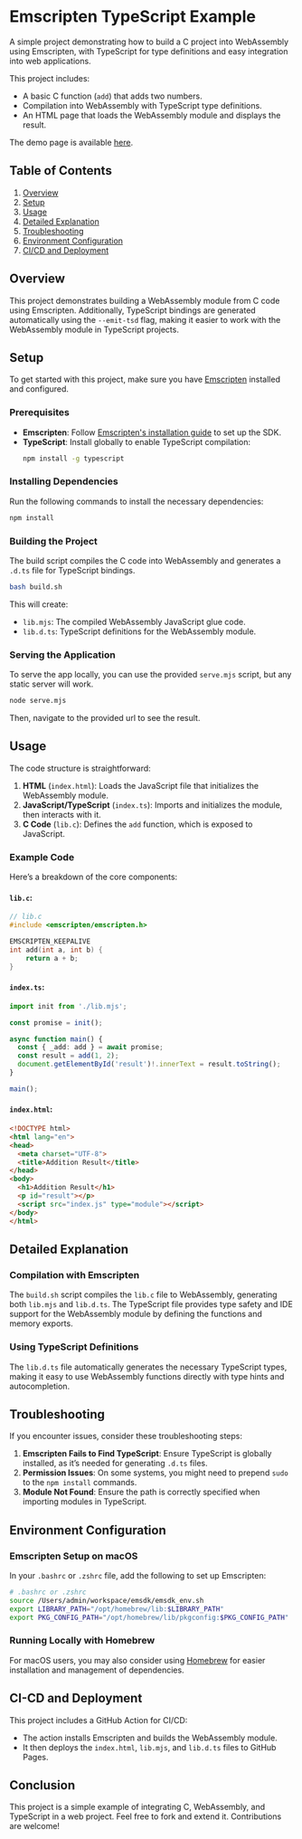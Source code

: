 # Emscripten TypeScript Example

A simple project demonstrating how to build a C project into WebAssembly using Emscripten, with TypeScript for type definitions and easy integration into web applications.

This project includes:
- A basic C function (`add`) that adds two numbers.
- Compilation into WebAssembly with TypeScript type definitions.
- An HTML page that loads the WebAssembly module and displays the result.

The demo page is available [here](https://jadujoel.github.io/emscripten-ts-example/).

## Table of Contents

1. [Overview](#overview)
2. [Setup](#setup)
3. [Usage](#usage)
4. [Detailed Explanation](#detailed-explanation)
5. [Troubleshooting](#troubleshooting)
6. [Environment Configuration](#environment-configuration)
7. [CI/CD and Deployment](#ci-cd-and-deployment)

## Overview

This project demonstrates building a WebAssembly module from C code using Emscripten. Additionally, TypeScript bindings are generated automatically using the `--emit-tsd` flag, making it easier to work with the WebAssembly module in TypeScript projects.

## Setup

To get started with this project, make sure you have [Emscripten](https://emscripten.org/docs/getting_started/downloads.html) installed and configured.

### Prerequisites

- **Emscripten**: Follow [Emscripten's installation guide](https://emscripten.org/docs/getting_started/downloads.html) to set up the SDK.
- **TypeScript**: Install globally to enable TypeScript compilation:
  ```bash
  npm install -g typescript
  ```

### Installing Dependencies

Run the following commands to install the necessary dependencies:
```bash
npm install
```

### Building the Project

The build script compiles the C code into WebAssembly and generates a `.d.ts` file for TypeScript bindings.
```bash
bash build.sh
```

This will create:
- `lib.mjs`: The compiled WebAssembly JavaScript glue code.
- `lib.d.ts`: TypeScript definitions for the WebAssembly module.

### Serving the Application

To serve the app locally, you can use the provided `serve.mjs` script, but any static server will work.
```bash
node serve.mjs
```
Then, navigate to the provided url to see the result.

## Usage

The code structure is straightforward:
1. **HTML** (`index.html`): Loads the JavaScript file that initializes the WebAssembly module.
2. **JavaScript/TypeScript** (`index.ts`): Imports and initializes the module, then interacts with it.
3. **C Code** (`lib.c`): Defines the `add` function, which is exposed to JavaScript.

### Example Code

Here’s a breakdown of the core components:

#### `lib.c`:
```c
// lib.c
#include <emscripten/emscripten.h>

EMSCRIPTEN_KEEPALIVE
int add(int a, int b) {
    return a + b;
}
```

#### `index.ts`:
```typescript
import init from './lib.mjs';

const promise = init();

async function main() {
  const { _add: add } = await promise;
  const result = add(1, 2);
  document.getElementById('result')!.innerText = result.toString();
}

main();
```

#### `index.html`:
```html
<!DOCTYPE html>
<html lang="en">
<head>
  <meta charset="UTF-8">
  <title>Addition Result</title>
</head>
<body>
  <h1>Addition Result</h1>
  <p id="result"></p>
  <script src="index.js" type="module"></script>
</body>
</html>
```

## Detailed Explanation

### Compilation with Emscripten

The `build.sh` script compiles the `lib.c` file to WebAssembly, generating both `lib.mjs` and `lib.d.ts`. The TypeScript file provides type safety and IDE support for the WebAssembly module by defining the functions and memory exports.

### Using TypeScript Definitions

The `lib.d.ts` file automatically generates the necessary TypeScript types, making it easy to use WebAssembly functions directly with type hints and autocompletion.

## Troubleshooting

If you encounter issues, consider these troubleshooting steps:
1. **Emscripten Fails to Find TypeScript**: Ensure TypeScript is globally installed, as it’s needed for generating `.d.ts` files.
2. **Permission Issues**: On some systems, you might need to prepend `sudo` to the `npm install` commands.
3. **Module Not Found**: Ensure the path is correctly specified when importing modules in TypeScript.

## Environment Configuration

### Emscripten Setup on macOS

In your `.bashrc` or `.zshrc` file, add the following to set up Emscripten:

```bash
# .bashrc or .zshrc
source /Users/admin/workspace/emsdk/emsdk_env.sh
export LIBRARY_PATH="/opt/homebrew/lib:$LIBRARY_PATH"
export PKG_CONFIG_PATH="/opt/homebrew/lib/pkgconfig:$PKG_CONFIG_PATH"
```

### Running Locally with Homebrew

For macOS users, you may also consider using [Homebrew](https://brew.sh/) for easier installation and management of dependencies.

## CI-CD and Deployment

This project includes a GitHub Action for CI/CD:
- The action installs Emscripten and builds the WebAssembly module.
- It then deploys the `index.html`, `lib.mjs`, and `lib.d.ts` files to GitHub Pages.


## Conclusion

This project is a simple example of integrating C, WebAssembly, and TypeScript in a web project. Feel free to fork and extend it. Contributions are welcome!
